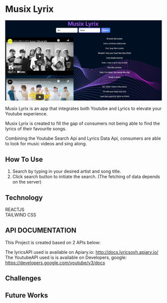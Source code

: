 # Musix Lyrix

![ThumbnailScreenshot](/Screenshot_Musix_Lyrix.png)

Musix Lyrix is an app that integrates both Youtube and Lyrics to elevate your Youtube experience.

Musix Lyrix is created to fill the gap of consumers not being able to find the lyrics of their favourite songs.

Combining the Youtube Search Api and Lyrics Data Api, consumers are able to look for music videos and sing along.

## **How To Use**

1. Search by typing in your desired artist and song title.
2. Click search button to initiate the search. (The fetching of data depends on the server)

## **Technology**

REACTJS  
TAILWIND CSS

## **API DOCUMENTATION**

This Project is created based on 2 APIs below:

The lyricsAPI used is available on Apiary.io: http://docs.lyricsovh.apiary.io/  
The YoutubeAPI used is is available on Developers, google: https://developers.google.com/youtube/v3/docs

## **Challenges**

## **Future Works**
